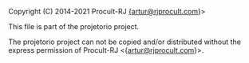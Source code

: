 Copyright (C) 2014-2021 Procult-RJ <{artur@rjprocult.com>}>

This file is part of the projetorio project.

The projetorio project can not be copied and/or distributed without the express
permission of Procult-RJ <{artur@rjprocult.com}>.